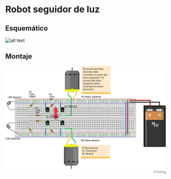 # Robot seguidor de luz
## Esquemático
![alt text](https://github.com/fxneiram/seguidor_luz/blob/master/robot%20seguidor%20de%20luz_esquem%C3%A1tico.png)
## Montaje
![alt text](https://github.com/fxneiram/seguidor_luz/blob/master/robot%20seguidor%20de%20luz_bb.png)
